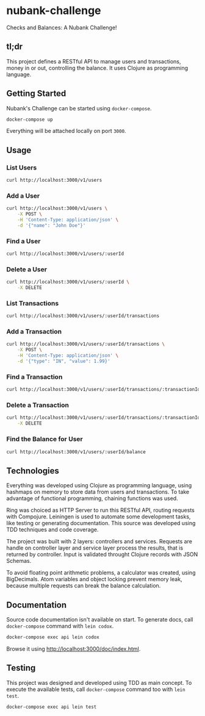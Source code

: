 # nubank-challenge

Checks and Balances: A Nubank Challenge!

## tl;dr

This project defines a RESTful API to manage users and transactions, money in or
out, controlling the balance. It uses Clojure as programming language.

## Getting Started

Nubank's Challenge can be started using `docker-compose`.

```bash
docker-compose up
```

Everything will be attached locally on port `3000`.

## Usage

### List Users

```bash
curl http://localhost:3000/v1/users
```

### Add a User

```bash
curl http://localhost:3000/v1/users \
    -X POST \
    -H 'Content-Type: application/json' \
    -d '{"name": "John Doe"}'
```

### Find a User

```bash
curl http://localhost:3000/v1/users/:userId
```

### Delete a User

```bash
curl http://localhost:3000/v1/users/:userId \
    -X DELETE
```

### List Transactions

```bash
curl http://localhost:3000/v1/users/:userId/transactions
```

### Add a Transaction

```bash
curl http://localhost:3000/v1/users/:userId/transactions \
    -X POST \
    -H 'Content-Type: application/json' \
    -d '{"type": "IN", "value": 1.99}'
```

### Find a Transaction

```bash
curl http://localhost:3000/v1/users/:userId/transactions/:transactionId
```

### Delete a Transaction

```bash
curl http://localhost:3000/v1/users/:userId/transactions/:transactionId \
    -X DELETE
```

### Find the Balance for User

```bash
curl http://localhost:3000/v1/users/:userId/balance
```

## Technologies

Everything was developed using Clojure as programming language, using hashmaps
on memory to store data from users and transactions. To take advantage of
functional programming, chaining functions was used.

Ring was choiced as HTTP Server to run this RESTful API, routing requests with
Compojure. Leiningen is used to automate some development tasks, like testing or
generating documentation. This source was developed using TDD techniques and
code coverage.

The project was built with 2 layers: controllers and services. Requests are
handle on controller layer and service layer process the results, that is
returned by controller. Input is validated throught Clojure records with JSON
Schemas.

To avoid floating point arithmetic problems, a calculator was created, using
BigDecimals. Atom variables and object locking prevent memory leak, because
multiple requests can break the balance calculation.

## Documentation

Source code documentation isn't available on start. To generate docs, call
`docker-compose` command with `lein codox`.

```bash
docker-compose exec api lein codox
```

Browse it using
[http://localhost:3000/doc/index.html](http://localhost:3000/doc/index.html).

## Testing

This project was designed and developed using TDD as main concept. To execute
the available tests, call `docker-compose` command too with `lein test`.

```bash
docker-compose exec api lein test
```
